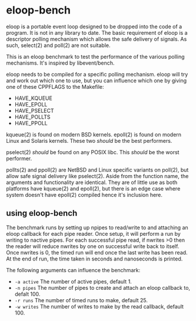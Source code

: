 # eloop-bench

eloop is a portable event loop designed to be dropped into the code of a
program. It is not in any library to date.
The basic requirement of eloop is a descriptor polling mechanism which
allows the safe delivery of signals.
As such, select(2) and poll(2) are not suitable.

This is an eloop benchmark to test the performance of the various
polling mechanisms. It's inspired by libevent/bench.

eloop needs to be compiled for a specific polling mechanism.
eloop will try and work out which one to use, but you can influence which one
by giving one of these CPPFLAGS to the Makefile:
  *  HAVE_KQUEUE
  *  HAVE_EPOLL
  *  HAVE_PSELECT
  *  HAVE_POLLTS
  *  HAVE_PPOLL

kqueue(2) is found on modern BSD kernels.
epoll(2) is found on modern Linux and Solaris kernels.
These two *should* be the best performers.

pselect(2) *should* be found on any POSIX libc.
This *should* be the worst performer.

pollts(2) and ppoll(2) are NetBSD and Linux specific variants on poll(2),
but allow safe signal delivery like pselect(2).
Aside from the function name, the arguments and functionality are identical.
They are of little use as both platforms have kqueue(2) and epoll(2),
but there is an edge case where system doesn't have epoll(2) compiled hence
it's inclusion here.

## using eloop-bench

The benchmark runs by setting up npipes to read/write to and attaching
an eloop callback for each pipe reader.
Once setup, it will perform a run by writing to nactive pipes.
For each successful pipe read, if nwrites >0 then the reader will reduce
nwrites by one on successful write back to itself.
Once nwrites is 0, the timed run will end once the last write has been read.
At the end of run, the time taken in seconds and nanoseconds is printed.

The following arguments can influence the benchmark:

  *  `-a active`
     The number of active pipes, default 1.
  *  `-n pipes`
     The number of pipes to create and attach an eloop callback to, defalt 100.
  *  `-r runs`
     The number of timed runs to make, default 25.
  *  `-w writes`
     The number of writes to make by the read callback, default 100.
